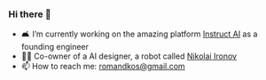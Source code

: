### Hi there 👋

- 🛋 I’m currently working on the amazing platform [Instruct AI](https://instruct.ai/) as a founding engineer
- 👨‍🎨 Co-owner of a AI designer, a robot called [Nikolai Ironov](https://ironov.artlebedev.com/)
- 📫 How to reach me: [romandkos@gmail.com](mailto:romandkos@gmail.com)
